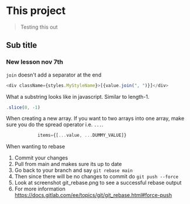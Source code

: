 # This project

> Testing this out

## Sub title

### New lesson nov 7th

`join` doesn't add a separator at the end

```js
<div className={styles.MyStyleName}>[{value.join(", ")}]</div>
```

What a substring looks like in javascript. Similar to length-1.

```js
.slice(0, -1)
```

When creating a new array. If you want to two arrays into one array, make sure you do the spread operator i.e. `...`.

```js
            items={[...value, ...DUMMY_VALUE]}
```

When wanting to rebase

1. Commit your changes
2. Pull from main and makes sure its up to date
3. Go back to your branch and say `git rebase main`
4. Then since there will be no changes to commit do `git push --force`
5. Look at screenshot git_rebase.png to see a successful rebase output
6. For more information https://docs.gitlab.com/ee/topics/git/git_rebase.html#force-push
